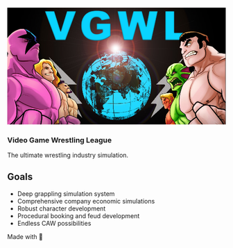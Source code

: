 <p align="center">
  <img src="/Documents/VGWLSplash.jpg">
</p>

### Video Game Wrestling League

The ultimate wrestling industry simulation.

## Goals
- Deep grappling simulation system
- Comprehensive company economic simulations
- Robust character development
- Procedural booking and feud development
- Endless CAW possibilities

Made with :blue_heart: